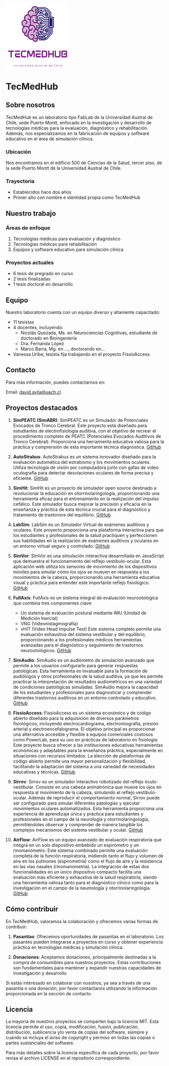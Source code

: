 <img src="logo.png" alt="TecMedHub Logo" width="200"/>

# TecMedHub

## Sobre nosotros

TecMedHub es un laboratorio tipo FabLab de la Universidad Austral de Chile, sede Puerto Montt, enfocado en la investigación y desarrollo de tecnologías médicas para la evaluación, diagnóstico y rehabilitación. Además, nos especializamos en la fabricación de equipos y software educativo en el área de simulación clínica.

### Ubicación

Nos encontramos en el edificio 500 de Ciencias de la Salud, tercer piso, de la sede Puerto Montt de la Universidad Austral de Chile.

### Trayectoria

- Establecidos hace dos años
- Primer año con nombre e identidad propia como TecMedHub

## Nuestro trabajo

### Áreas de enfoque

1. Tecnologías médicas para evaluación y diagnóstico
2. Tecnologías médicas para rehabilitación
3. Equipos y software educativo para simulación clínica

### Proyectos actuales

- 6 tesis de pregrado en curso
- 2 tesis finalizadas
- 1 tesis doctoral en desarrollo

## Equipo

Nuestro laboratorio cuenta con un equipo diverso y altamente capacitado:

- 11 tesistas
- 4 docentes, incluyendo:
  - Nicolás Quezada, Ms. en Neurociencias Cognitivas, estudiante de doctorado en Bioingeniería
  - Dra. Fernanda López
  - Marco Barra, Mg. en ..., doctorando en...
- Vanessa Uribe, tesista fija trabajando en el proyecto FissioAccess

## Contacto

Para más información, puedes contactarnos en:

Email: david.avila@uach.cl

## Proyectos destacados

1. **SimPEATC (SimABR)**: SimPEATC es un Simulador de Potenciales Evocados de Tronco Cerebral. Este proyecto está diseñado para estudiantes de electrofisiología auditiva, con el objetivo de recrear el procedimiento completo de PEATC (Potenciales Evocados Auditivos de Tronco Cerebral). Proporciona una herramienta educativa valiosa para la práctica y comprensión de esta importante técnica diagnóstica.
   [GitHub](https://github.com/TecMedHub/SimPEATC)

2. **AutoStrabus**: AutoStrabus es un sistema innovador diseñado para la evaluación automática del estrabismo y los movimientos oculares. Utiliza tecnología de visión por computadora junto con gafas de video oculografía para detectar desviaciones oculares de forma precisa y eficiente.
   [GitHub](https://github.com/TecMedHub/AutoStrabus)

3. **SimHit**: SimHit es un proyecto de simulador open source destinado a revolucionar la educación en otorrinolaringología, proporcionando una herramienta eficaz para el entrenamiento en la realización del impulso cefálico. Este simulador busca mejorar la precisión y eficacia en la enseñanza y práctica de esta técnica crucial para el diagnóstico y tratamiento de trastornos del equilibrio.
   [GitHub](https://github.com/TecMedHub/SimHit)

4. **LabSim**: LabSim es un Simulador Virtual de exámenes auditivos y oculares. Este proyecto proporciona una plataforma interactiva para que los estudiantes y profesionales de la salud practiquen y perfeccionen sus habilidades en la realización de exámenes auditivos y oculares en un entorno virtual seguro y controlado.
   [GitHub](https://github.com/TecMedHub/LabSim)

5. **SimVor**: SimVor es una simulación interactiva desarrollada en JavaScript que demuestra el funcionamiento del reflejo vestíbulo-ocular. Esta aplicación web utiliza los sensores de movimiento de los dispositivos móviles para simular cómo los ojos se mueven en respuesta a los movimientos de la cabeza, proporcionando una herramienta educativa visual y práctica para entender este importante reflejo fisiológico.
   [GitHub](https://github.com/TecMedHub/SimVor)

6. **FullAxis**: FullAxis es un sistema integral de evaluación neurootológica que combina tres componentes clave:
   - Un sistema de evaluación postural mediante IMU (Unidad de Medición Inercial)
   - VNG (Videonistagmografía)
   - vHIT (Video Head Impulse Test)
   Este sistema completo permite una evaluación exhaustiva del sistema vestibular y del equilibrio, proporcionando a los profesionales médicos herramientas avanzadas para el diagnóstico y seguimiento de trastornos neurootológicos.
   [GitHub](https://github.com/TecMedHub/FullAxis)

7. **SimAudio**: SimAudio es un audiómetro de simulación avanzado que permite a los usuarios configurarlo para generar respuestas patológicas. Esta herramienta es invaluable para la formación de audiólogos y otros profesionales de la salud auditiva, ya que les permite practicar la interpretación de resultados audiométricos en una variedad de condiciones patológicas simuladas. SimAudio mejora la capacidad de los estudiantes y profesionales para diagnosticar y comprender diferentes trastornos auditivos en un entorno controlado y educativo.
   [GitHub](https://github.com/TecMedHub/SimAudio)

8. **FissioAccess**: FissioAccess es un sistema económico y de código abierto diseñado para la adquisición de diversos parámetros fisiológicos, incluyendo electrocardiograma, electromiografía, presión arterial y electroencefalograma. El objetivo principal es proporcionar una alternativa accesible y flexible a equipos comerciales costosos como PowerLab, para su uso en prácticas de laboratorio en fisiología. Este proyecto busca ofrecer a las instituciones educativas herramientas económicas y adaptables para la enseñanza práctica, especialmente en situaciones con recursos limitados. La elección de plataformas de código abierto permite una mayor personalización y flexibilidad, facilitando la adaptación del sistema a una variedad de necesidades educativas y técnicas.
   [GitHub](https://github.com/TecMedHub/FissioAccess)

9. **Sirrov**: Sirrov es un simulador interactivo robotizado del reflejo óculo-vestibular. Consiste en una cabeza animatrónica que mueve los ojos en respuesta al movimiento de la cabeza, simulando el reflejo vestíbulo-ocular. Además de reproducir el comportamiento normal, Sirrov puede ser configurado para simular diferentes patologías y ejecutar movimientos oculares automatizados. Esta herramienta proporciona una experiencia de aprendizaje única y práctica para estudiantes y profesionales en el campo de la neurología y otorrinolaringología, permitiéndoles observar y comprender de manera tangible los complejos mecanismos del sistema vestibular y ocular.
   [GitHub](https://github.com/TecMedHub/Sirrov)

10. **AirFlow**: AirFlow es un equipo avanzado de evaluación respiratoria que integra en un solo dispositivo embebido un espirómetro y un rinomanómetro. Este sistema combinado permite una evaluación completa de la función respiratoria, midiendo tanto el flujo y volumen de aire en los pulmones (espirometría) como el flujo de aire y la resistencia en las vías nasales (rinomanometría). La integración de estas dos funcionalidades en un único dispositivo compacto facilita una evaluación más eficiente y exhaustiva de la salud respiratoria, siendo una herramienta valiosa tanto para el diagnóstico clínico como para la investigación en el campo de la neumología y otorrinolaringología.
    [GitHub](https://github.com/TecMedHub/AirFlow)

## Cómo contribuir

En TecMedHub, valoramos la colaboración y ofrecemos varias formas de contribuir:

1. **Pasantías**: Ofrecemos oportunidades de pasantías en el laboratorio. Los pasantes pueden integrarse a proyectos en curso y obtener experiencia práctica en tecnologías médicas y simulación clínica.

2. **Donaciones**: Aceptamos donaciones, principalmente destinadas a la compra de consumibles para nuestros proyectos. Estas contribuciones son fundamentales para mantener y expandir nuestras capacidades de investigación y desarrollo.

Si estás interesado en colaborar con nosotros, ya sea a través de una pasantía o una donación, por favor contáctanos utilizando la información proporcionada en la sección de contacto.

## Licencia

La mayoría de nuestros proyectos se comparten bajo la licencia MIT. Esta licencia permite el uso, copia, modificación, fusión, publicación, distribución, sublicencia y/o venta de copias del software, siempre y cuando se incluya el aviso de copyright y permiso en todas las copias o partes sustanciales del software.

Para más detalles sobre la licencia específica de cada proyecto, por favor revisa el archivo LICENSE en el repositorio correspondiente.
